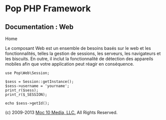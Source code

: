 Pop PHP Framework
=================

Documentation : Web
-------------------

Home

Le composant Web est un ensemble de besoins basés sur le web et les
fonctionnalités, telles la gestion de sessions, les serveurs, les
navigateurs et les biscuits. En outre, il inclut la fonctionnalité de
détection des appareils mobiles afin que votre application peut réagir
en conséquence.

    use Pop\Web\Session;

    $sess = Session::getInstance();
    $sess->username = 'yourname';
    print_r($sess);
    print_r($_SESSION);

    echo $sess->getId();

\(c) 2009-2013 [Moc 10 Media, LLC.](http://www.moc10media.com) All
Rights Reserved.

